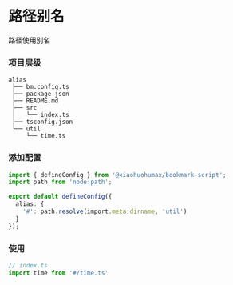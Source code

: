 # 路径别名

路径使用别名

### 项目层级

```text
alias
 ├── bm.config.ts
 ├── package.json
 ├── README.md
 ├── src
 │   └── index.ts
 ├── tsconfig.json
 └── util
     └── time.ts
```


### 添加配置

```ts
import { defineConfig } from '@xiaohuohumax/bookmark-script';
import path from 'node:path';

export default defineConfig({
  alias: {
    '#': path.resolve(import.meta.dirname, 'util')
  }
});
```
### 使用

```ts
// index.ts
import time from '#/time.ts'
```